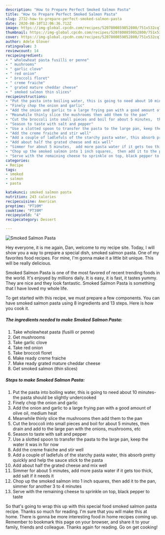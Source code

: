```yaml
---
description: "How to Prepare Perfect Smoked Salmon Pasta"
title: "How to Prepare Perfect Smoked Salmon Pasta"
slug: 2732-how-to-prepare-perfect-smoked-salmon-pasta
date: 2020-08-10T12:06:36.712Z
image: https://img-global.cpcdn.com/recipes/5207800859852800/751x532cq70/smoked-salmon-pasta-recipe-main-photo.jpg
thumbnail: https://img-global.cpcdn.com/recipes/5207800859852800/751x532cq70/smoked-salmon-pasta-recipe-main-photo.jpg
cover: https://img-global.cpcdn.com/recipes/5207800859852800/751x532cq70/smoked-salmon-pasta-recipe-main-photo.jpg
author: Adele Glover
ratingvalue: 3
reviewcount: 14
recipeingredient:
- " wholewheat pasta fusilli or penne"
- " mushrooms"
- " garlic clove"
- " red onion"
- " broccoli floret"
- " creme fraiche"
- " grated mature cheddar cheese"
- " smoked salmon thin slices"
recipeinstructions:
- "Put the pasta into boiling water, this is going to need about 10 minutes- the pasta should be slightly undercooked"
- "Finely chop the onion and garlic"
- "Add the onion and garlic to a large frying pan with a good amount of olive oil,  medium heat"
- "Meanwhile thinly slice the mushrooms then add them to the pan"
- "Cut the broccoli into small pieces and boil for about 5 minutes,  then drain and add to the large pan with the onions,  mushrooms, etc"
- "Season to taste with salt and pepper"
- "Use a slotted spoon to transfer the pasta to the large pan, keep the water it was in for now"
- "Add the creme fraiche and stir well"
- "Add a couple of ladlefuls of the starchy pasta water, this absorb pretty quickly and help the sauce stick to the pasta"
- "Add about half the grated cheese and mix well"
- "Simmer for about 5 minutes,  add more pasta water if it gets too thick, add salt if it needs it"
- "Chop up the smoked salmon into 1 inch squares,  then add it to the pan,  simmer for another 3 to 4 minutes"
- "Serve with the remaining cheese to sprinkle on top, black pepper to taste"
categories:
- Recipe
tags:
- smoked
- salmon
- pasta

katakunci: smoked salmon pasta 
nutrition: 243 calories
recipecuisine: American
preptime: "PT10M"
cooktime: "PT39M"
recipeyield: "4"
recipecategory: Dessert

---
```



![Smoked Salmon Pasta](https://img-global.cpcdn.com/recipes/5207800859852800/751x532cq70/smoked-salmon-pasta-recipe-main-photo.jpg)

Hey everyone, it is me again, Dan, welcome to my recipe site. Today, I will show you a way to prepare a special dish, smoked salmon pasta. One of my favorites food recipes. For mine, I'm gonna make it a little bit unique. This will be really delicious.

Smoked Salmon Pasta is one of the most favored of recent trending foods in the world. It's enjoyed by millions daily. It is easy, it is fast, it tastes yummy. They are nice and they look fantastic. Smoked Salmon Pasta is something that I have loved my whole life.




To get started with this recipe, we must prepare a few components. You can have smoked salmon pasta using 8 ingredients and 13 steps. Here is how you cook it.

<!--inarticleads1-->

##### The ingredients needed to make Smoked Salmon Pasta:

1. Take  wholewheat pasta (fusilli or penne)
1. Get  mushrooms
1. Take  garlic clove
1. Take  red onion
1. Take  broccoli floret
1. Make ready  creme fraiche
1. Make ready  grated mature cheddar cheese
1. Get  smoked salmon (thin slices)




<!--inarticleads2-->

##### Steps to make Smoked Salmon Pasta:

1. Put the pasta into boiling water, this is going to need about 10 minutes- the pasta should be slightly undercooked
1. Finely chop the onion and garlic
1. Add the onion and garlic to a large frying pan with a good amount of olive oil,  medium heat
1. Meanwhile thinly slice the mushrooms then add them to the pan
1. Cut the broccoli into small pieces and boil for about 5 minutes,  then drain and add to the large pan with the onions,  mushrooms, etc
1. Season to taste with salt and pepper
1. Use a slotted spoon to transfer the pasta to the large pan, keep the water it was in for now
1. Add the creme fraiche and stir well
1. Add a couple of ladlefuls of the starchy pasta water, this absorb pretty quickly and help the sauce stick to the pasta
1. Add about half the grated cheese and mix well
1. Simmer for about 5 minutes,  add more pasta water if it gets too thick, add salt if it needs it
1. Chop up the smoked salmon into 1 inch squares,  then add it to the pan,  simmer for another 3 to 4 minutes
1. Serve with the remaining cheese to sprinkle on top, black pepper to taste




So that's going to wrap this up with this special food smoked salmon pasta recipe. Thanks so much for reading. I'm sure that you will make this at home. There is gonna be more interesting food in home recipes coming up. Remember to bookmark this page on your browser, and share it to your family, friends and colleague. Thanks again for reading. Go on get cooking!
